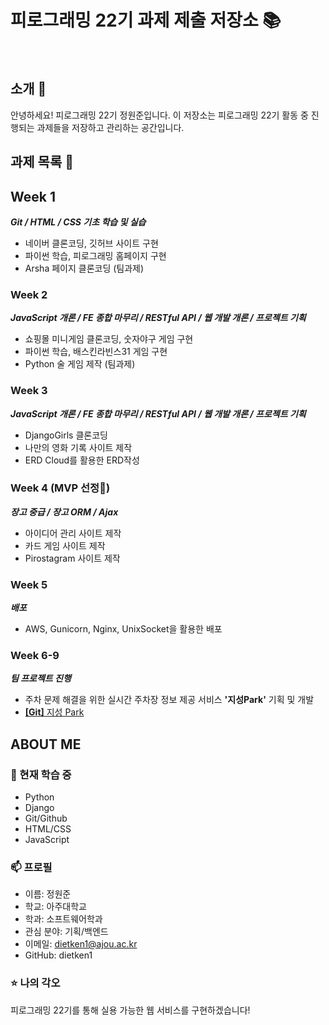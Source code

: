 # 피로그래밍 22기 과제 제출 저장소 📚
<br>

## 소개 🚀
안녕하세요! 피로그래밍 22기 정원준입니다.
이 저장소는 피로그래밍 22기 활동 중 진행되는 과제들을 저장하고 관리하는 공간입니다.
<br>

## 과제 목록 📕
## Week 1
***Git / HTML / CSS 기초 학습 및 실습***
- 네이버 클론코딩, 깃허브 사이트 구현
- 파이썬 학습, 피로그래밍 홈페이지 구현
- Arsha 페이지 클론코딩 (팀과제)

### Week 2
***JavaScript 개론 / FE 종합 마무리 / RESTful API / 웹 개발 개론 / 프로젝트 기획***
- 쇼핑몰 미니게임 클론코딩, 숫자야구 게임 구현
- 파이썬 학습, 배스킨라빈스31 게임 구현
- Python 술 게임 제작 (팀과제)

### Week 3
***JavaScript 개론 / FE 종합 마무리 / RESTful API / 웹 개발 개론 / 프로젝트 기획***
- DjangoGirls 클론코딩
- 나만의 영화 기록 사이트 제작
- ERD Cloud를 활용한 ERD작성

### Week 4 (MVP 선정👑)
***장고 중급 / 장고 ORM / Ajax***
- 아이디어 관리 사이트 제작
- 카드 게임 사이트 제작
- Pirostagram 사이트 제작

### Week 5
***배포***
- AWS, Gunicorn, Nginx, UnixSocket을 활용한 배포

### Week 6-9
***팀 프로젝트 진행***
- 주차 문제 해결을 위한 실시간 주차장 정보 제공 서비스 **'지성Park'** 기획 및 개발
- [**[Git]** 지성 Park](https://github.com/pirogramming-project/JisungPark.git)

## ABOUT ME
### 🌱 현재 학습 중
- Python
- Django
- Git/Github
- HTML/CSS
- JavaScript

### 📫 프로필
- 이름: 정원준
- 학교: 아주대학교
- 학과: 소프트웨어학과
- 관심 분야: 기획/백엔드
- 이메일: dietken1@ajou.ac.kr
- GitHub: dietken1

### ⭐ 나의 각오
피로그래밍 22기를 통해 실용 가능한 웹 서비스를 구현하겠습니다!
